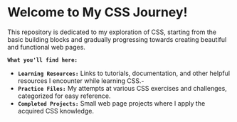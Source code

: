 
# Welcome to My CSS Journey!
This repository is dedicated to my exploration of CSS, starting from the basic building blocks and gradually progressing towards creating beautiful and functional web pages.

**`What you'll find here:`**

- **`Learning Resources:`** Links to tutorials, documentation, and other helpful resources I encounter while learning CSS.-
- **`Practice Files:`** My attempts at various CSS exercises and challenges, categorized for easy reference.
- **`Completed Projects:`** Small web page projects where I apply the acquired CSS knowledge.
